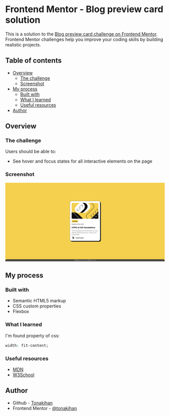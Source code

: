 # Frontend Mentor - Blog preview card solution

This is a solution to the [Blog preview card challenge on Frontend Mentor](https://www.frontendmentor.io/challenges/blog-preview-card-ckPaj01IcS). Frontend Mentor challenges help you improve your coding skills by building realistic projects.

## Table of contents

- [Overview](#overview)
  - [The challenge](#the-challenge)
  - [Screenshot](#screenshot)
- [My process](#my-process)
  - [Built with](#built-with)
  - [What I learned](#what-i-learned)
  - [Useful resources](#useful-resources)
- [Author](#author)

## Overview

### The challenge

Users should be able to:
- See hover and focus states for all interactive elements on the page

### Screenshot

![preview](./screenshot.png)

## My process

### Built with

- Semantic HTML5 markup
- CSS custom properties
- Flexbox

### What I learned

I'm found property of css:
```css
width: fit-content;
```

### Useful resources

- [MDN](https://developer.mozilla.org/en-US/docs/Web/CSS/Reference)
- [W3School](https://www.w3schools.com/csS/default.asp)

## Author

- Github - [Tonakihan](https://github.com/tonakihan)
- Frontend Mentor - [@tonakihan](https://www.frontendmentor.io/profile/tonakihan)
